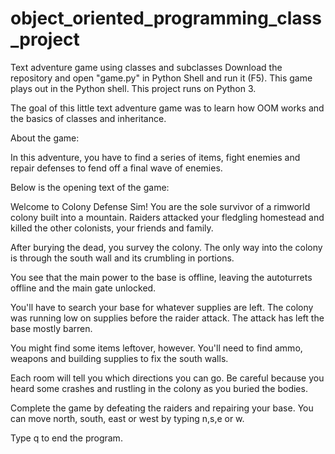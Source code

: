 # object_oriented_programming_class_project
Text adventure game using classes and subclasses
Download the repository and open "game.py" in Python Shell and run it (F5).
This game plays out in the Python shell. This project runs on Python 3. 

The goal of this little text adventure game was to learn how OOM works and the basics of classes and inheritance. 

About the game:

In this adventure, you have to find a series of items, fight enemies and repair defenses to fend off a final wave of enemies. 

Below is the opening text of the game:

Welcome to Colony Defense Sim!
You are the sole survivor of a rimworld colony built into a mountain. Raiders attacked your fledgling homestead and killed the other colonists, your friends and family.

After burying the dead, you survey the colony. The only way into the colony is through the south wall and its crumbling in portions. 

You see that the main power to the base is offline, leaving the autoturrets offline and the main gate unlocked. 

You'll have to search your base for whatever supplies are left. The colony was running low on supplies before the raider attack. The attack has left the base mostly barren. 

You might find some items leftover, however. You'll need to find ammo, weapons and building supplies to fix the south walls.  

Each room will tell you which directions you can go. Be careful because you heard some crashes and rustling in the colony as you buried the bodies. 

Complete the game by defeating the raiders and repairing your base. You can move north, south, east or west by typing n,s,e or w. 

Type q to end the program.

